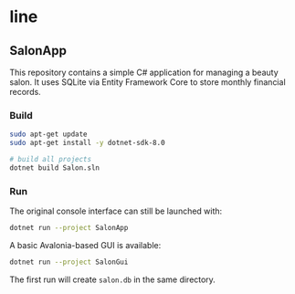 # line
## SalonApp
This repository contains a simple C# application for managing a beauty salon. It uses SQLite via Entity Framework Core to store monthly financial records.

### Build
```bash
sudo apt-get update
sudo apt-get install -y dotnet-sdk-8.0

# build all projects
dotnet build Salon.sln
```

### Run
The original console interface can still be launched with:
```bash
dotnet run --project SalonApp
```
A basic Avalonia-based GUI is available:
```bash
dotnet run --project SalonGui
```
The first run will create `salon.db` in the same directory.
